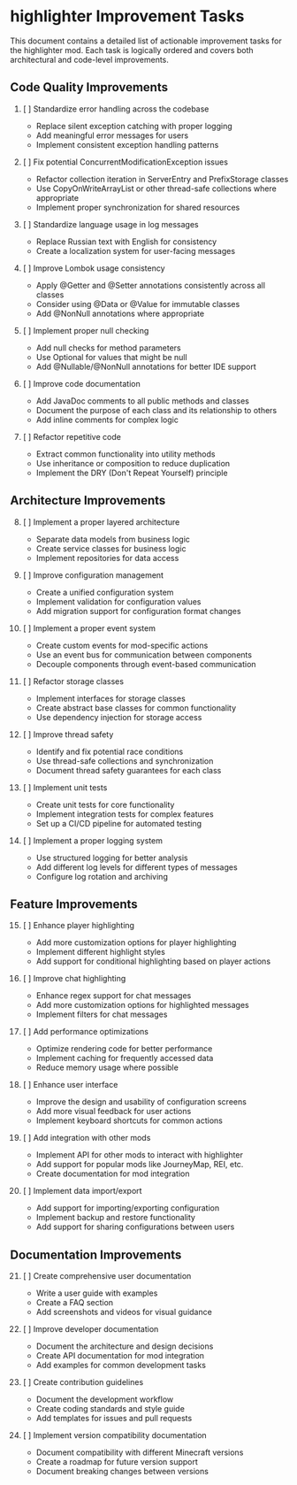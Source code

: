 # highlighter Improvement Tasks

This document contains a detailed list of actionable improvement tasks for the highlighter mod. Each task is logically ordered and covers both architectural and code-level improvements.

## Code Quality Improvements

1. [ ] Standardize error handling across the codebase
   - Replace silent exception catching with proper logging
   - Add meaningful error messages for users
   - Implement consistent exception handling patterns

2. [ ] Fix potential ConcurrentModificationException issues
   - Refactor collection iteration in ServerEntry and PrefixStorage classes
   - Use CopyOnWriteArrayList or other thread-safe collections where appropriate
   - Implement proper synchronization for shared resources

3. [ ] Standardize language usage in log messages
   - Replace Russian text with English for consistency
   - Create a localization system for user-facing messages

4. [ ] Improve Lombok usage consistency
   - Apply @Getter and @Setter annotations consistently across all classes
   - Consider using @Data or @Value for immutable classes
   - Add @NonNull annotations where appropriate

5. [ ] Implement proper null checking
   - Add null checks for method parameters
   - Use Optional<T> for values that might be null
   - Add @Nullable/@NonNull annotations for better IDE support

6. [ ] Improve code documentation
   - Add JavaDoc comments to all public methods and classes
   - Document the purpose of each class and its relationship to others
   - Add inline comments for complex logic

7. [ ] Refactor repetitive code
   - Extract common functionality into utility methods
   - Use inheritance or composition to reduce duplication
   - Implement the DRY (Don't Repeat Yourself) principle

## Architecture Improvements

8. [ ] Implement a proper layered architecture
   - Separate data models from business logic
   - Create service classes for business logic
   - Implement repositories for data access

9. [ ] Improve configuration management
   - Create a unified configuration system
   - Implement validation for configuration values
   - Add migration support for configuration format changes

10. [ ] Implement a proper event system
    - Create custom events for mod-specific actions
    - Use an event bus for communication between components
    - Decouple components through event-based communication

11. [ ] Refactor storage classes
    - Implement interfaces for storage classes
    - Create abstract base classes for common functionality
    - Use dependency injection for storage access

12. [ ] Improve thread safety
    - Identify and fix potential race conditions
    - Use thread-safe collections and synchronization
    - Document thread safety guarantees for each class

13. [ ] Implement unit tests
    - Create unit tests for core functionality
    - Implement integration tests for complex features
    - Set up a CI/CD pipeline for automated testing

14. [ ] Implement a proper logging system
    - Use structured logging for better analysis
    - Add different log levels for different types of messages
    - Configure log rotation and archiving

## Feature Improvements

15. [ ] Enhance player highlighting
    - Add more customization options for player highlighting
    - Implement different highlight styles
    - Add support for conditional highlighting based on player actions

16. [ ] Improve chat highlighting
    - Enhance regex support for chat messages
    - Add more customization options for highlighted messages
    - Implement filters for chat messages

17. [ ] Add performance optimizations
    - Optimize rendering code for better performance
    - Implement caching for frequently accessed data
    - Reduce memory usage where possible

18. [ ] Enhance user interface
    - Improve the design and usability of configuration screens
    - Add more visual feedback for user actions
    - Implement keyboard shortcuts for common actions

19. [ ] Add integration with other mods
    - Implement API for other mods to interact with highlighter
    - Add support for popular mods like JourneyMap, REI, etc.
    - Create documentation for mod integration

20. [ ] Implement data import/export
    - Add support for importing/exporting configuration
    - Implement backup and restore functionality
    - Add support for sharing configurations between users

## Documentation Improvements

21. [ ] Create comprehensive user documentation
    - Write a user guide with examples
    - Create a FAQ section
    - Add screenshots and videos for visual guidance

22. [ ] Improve developer documentation
    - Document the architecture and design decisions
    - Create API documentation for mod integration
    - Add examples for common development tasks

23. [ ] Create contribution guidelines
    - Document the development workflow
    - Create coding standards and style guide
    - Add templates for issues and pull requests

24. [ ] Implement version compatibility documentation
    - Document compatibility with different Minecraft versions
    - Create a roadmap for future version support
    - Document breaking changes between versions